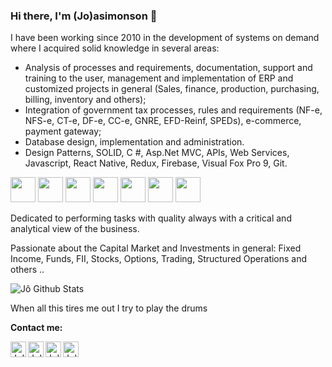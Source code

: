### Hi there, I'm (Jo)asimonson 👋


I have been working since 2010 in the development of systems on demand where I acquired solid knowledge in several areas:

- Analysis of processes and requirements, documentation, support and training to the user, management and implementation of ERP and customized projects in general (Sales, finance, production, purchasing, billing, inventory and others);
- Integration of government tax processes, rules and requirements (NF-e, NFS-e, CT-e, DF-e, CC-e, GNRE, EFD-Reinf, SPEDs), e-commerce, payment gateway;
- Database design, implementation and administration.
- Design Patterns, SOLID, C #, Asp.Net MVC, APIs, Web Services, Javascript, React Native, Redux, Firebase, Visual Fox Pro 9, Git.

<code><img height="40" src="https://www.vectorlogo.zone/logos/dotnet/dotnet-ar21.svg"></code>
<code><img height="40" src="https://www.vectorlogo.zone/logos/git-scm/git-scm-ar21.svg"></code>
<code><img height="40" src="https://www.vectorlogo.zone/logos/javascript/javascript-ar21.svg"></code>
<code><img height="40" src="https://www.vectorlogo.zone/logos/w3_html5/w3_html5-ar21.svg"></code>
<code><img height="40" src="https://www.vectorlogo.zone/logos/reactjs/reactjs-ar21.svg"></code>
<code><img height="40" src="https://www.vectorlogo.zone/logos/microsoft_azure/microsoft_azure-ar21.svg"></code>
<code><img height="40" src="https://www.vectorlogo.zone/logos/docker/docker-ar21.svg"></code>

<!--
<code><img height="40" src="https://www.vectorlogo.zone/logos/mysql/mysql-ar21.svg"></code>
<code><img height="40" src="https://www.vectorlogo.zone/logos/typescriptlang/typescriptlang-ar21.svg"></code>
<code><img height="40" src="https://www.vectorlogo.zone/logos/kubernetes/kubernetes-ar21.svg"></code>
-->
Dedicated to performing tasks with quality always with a critical and analytical view of the business.


Passionate about the Capital Market and Investments in general: Fixed Income, Funds, FII, Stocks, Options, Trading, Structured Operations and others ..

![Jô Github Stats](https://github-readme-stats.vercel.app/api?username=joasimonson&show_icons=true_color=fff&icon_color=79ff97&text_color=9f9f9f&bg_color=151515)

When all this tires me out I try to play the drums

**Contact me:**
<p>
  &nbsp;&nbsp;
  <a target="_blank" href="https://www.linkedin.com/in/jo-araujo/">
    <img align="left" alt="Jo's LinkedIn" width="25px" padding-left="5px" src="https://cdn.jsdelivr.net/npm/simple-icons@v3/icons/linkedin.svg" />
  </a>
  &nbsp;&nbsp;
  <a target="_blank" href="mailto:joasimonson@gmail.com">
    <img align="left" alt="Jo's Gmail" width="25px" src="https://cdn.jsdelivr.net/npm/simple-icons@v3/icons/gmail.svg" />
  </a>
  &nbsp;&nbsp;
  <a target="_blank" href="https://twitter.com/joasimonson">
    <img align="left" alt="Jo's Twitter" width="25px" src="https://cdn.jsdelivr.net/npm/simple-icons@3.0.1/icons/twitter.svg" />
  </a>
  &nbsp;&nbsp;
  <a target="_blank" href="https://t.me/joasimonson">
    <img align="left" alt="Jo's Telegram" width="25px" src="https://cdn.jsdelivr.net/npm/simple-icons@v3/icons/telegram.svg" />
  </a>
</p>
</br>
